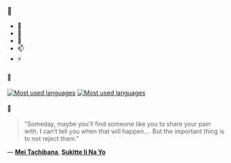 ### 👋

- 🔭
- 🌱
- 💬
- 📫
- ⚡

#### 🧏

[![Most used languages](https://github-readme-stats-aynah.vercel.app/api/top-langs/?username=aynh&theme=solarized-dark&langs_count=6&layout=compact&hide_title=true)](https://github.com/anuraghazra/github-readme-stats#gh-dark-mode-only)
[![Most used languages](https://github-readme-stats-aynah.vercel.app/api/top-langs/?username=aynh&theme=solarized-light&langs_count=6&layout=compact&hide_title=true)](https://github.com/anuraghazra/github-readme-stats#gh-light-mode-only)

#### 💬

> "Someday, maybe you’ll find someone like you to share your pain with. I can’t tell you when that will happen.... But the important thing is to not reject them."

&mdash; [**Mei Tachibana**](https://myanimelist.net/character.php?q=Mei%20Tachibana&cat=character), [**Sukitte Ii Na Yo**](https://myanimelist.net/search/all?q=Sukitte%20Ii%20Na%20Yo&cat=all)
